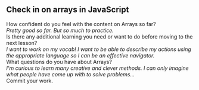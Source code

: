 ## Check in on arrays in JavaScript
How confident do you feel with the content on Arrays so far?  
*Pretty good so far. But so much to practice.*  
Is there any additional learning you need or want to do before moving to the next lesson?  
*I want to work on my vocab! I want to be able to describe my actions using the appropriate language so I can be an effective navigator.*  
What questions do you have about Arrays?  
*I'm curious to learn many creative and clever methods. I can only imagine what people have come up with to solve problems...*  
Commit your work.